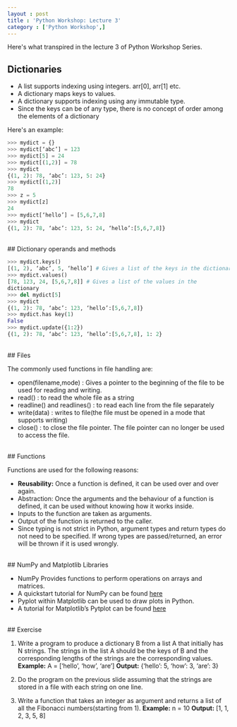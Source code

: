 ```yaml
---
layout : post
title : 'Python Workshop: Lecture 3'
category : ['Python Workshop',]
---
```


Here's what transpired in the lecture 3 of Python Workshop Series.

## Dictionaries

* A list supports indexing using integers. arr[0], arr[1] etc.
* A dictionary maps keys to values.
* A dictionary supports indexing using any immutable type.
* Since the keys can be of any type, there is no concept of order among the elements of a dictionary

Here's an example:

```python
>>> mydict = {}
>>> mydict[‘abc’] = 123
>>> mydict[5] = 24
>>> mydict[(1,2)] = 78
>>> mydict
{(1, 2): 78, ‘abc’: 123, 5: 24}
>>> mydict[(1,2)]
78
>>> z = 5
>>> mydict[z]
24
>>> mydict[‘hello’] = [5,6,7,8]
>>> mydict
{(1, 2): 78, ‘abc’: 123, 5: 24, ‘hello’:[5,6,7,8]}
```

<br>
## Dictionary operands and methods

```python
>>> mydict.keys()
[(1, 2), ‘abc’, 5, ‘hello’] # Gives a list of the keys in the dictionary
>>> mydict.values()
[78, 123, 24, [5,6,7,8]] # Gives a list of the values in the
dictionary
>>> del mydict[5]
>>> mydict
{(1, 2): 78, ‘abc’: 123, ‘hello’:[5,6,7,8]}
>>> mydict.has key(1)
False
>>> mydict.update({1:2})
{(1, 2): 78, ‘abc’: 123, ‘hello’:[5,6,7,8], 1: 2}
```
<br>
## Files

The commonly used functions in file handling are:

* open(filename,mode) : Gives a pointer to the beginning of the file to be used for reading and writing.
* read() : to read the whole file as a string
* readline() and readlines() : to read each line from the file separately
* write(data) : writes to file(the file must be opened in a mode that supports writing)
* close() : to close the file pointer. The file pointer can no longer be used to access the file.
<br>
## Functions

Functions are used for the following reasons:
* **Reusability:** Once a function is defined, it can be used over and over again.
* Abstraction: Once the arguments and the behaviour of a function is defined, it can be used without knowing how it works inside.
* Inputs to the function are taken as arguments.
* Output of the function is returned to the caller.
* Since typing is not strict in Python, argument types and return types do not need to be specified. If wrong types are passed/returned, an error will be thrown if it is used wrongly.
<br>
## NumPy and Matplotlib Libraries

* NumPy Provides functions to perform operations on arrays and matrices.
* A quickstart tutorial for NumPy can be found [here](https://docs.scipy.org/doc/numpy-dev/user/quickstart.html)
* Pyplot within Matplotlib can be used to draw plots in Python.
* A tutorial for Matplotlib’s Pytplot can be found [here](https://matplotlib.org/tutorials/introductory/pyplot.html)
<br>
## Exercise

1. Write a program to produce a dictionary B from a list A that initially has
   N strings. The strings in the list A should be the keys of B and the
   corresponding lengths of the strings are the corresponding values.
   **Example:**
   A = [‘hello’, ‘how’, ‘are’]
   **Output:** {‘hello’: 5, ‘how’: 3, ‘are’: 3}

2. Do the program on the previous slide assuming that the strings are stored
   in a file with each string on one line.

3. Write a function that takes an integer as argument and returns a list of all
   the Fibonacci numbers(starting from 1).
   **Example:**
   n = 10
   **Output:** [1, 1, 2, 3, 5, 8]

